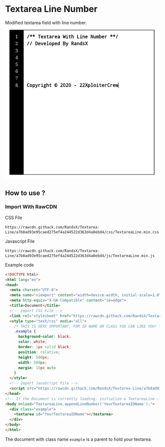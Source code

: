 # Textarea Line Number
Modified textarea field with line number.
![ImagesContoh](img/images.png)

## How to use ?
### Import With RawCDN
CSS File
```
https://rawcdn.githack.com/RandsX/Textarea-Line/a7b8ad93e95caed275ef4a244522d363d4a0ebd4/css/TextareaLine.min.css
```

Javascript File
```
https://rawcdn.githack.com/RandsX/Textarea-Line/a7b8ad93e95caed275ef4a244522d363d4a0ebd4/js/TextareaLine.min.js
```

Example code
``` Html
<!DOCTYPE html>
<html lang="en">
<head>
  <meta charset="UTF-8">
  <meta name="viewport" content="width=device-width, initial-scale=1.0">
  <meta http-equiv="X-UA-Compatible" content="ie=edge">
  <title>Document</title>
  <!-- Import CSS File -->
  <link rel="stylesheet" href="https://rawcdn.githack.com/RandsX/Textarea-Line/a7b8ad93e95caed275ef4a244522d363d4a0ebd4/css/TextareaLine.min.css" type="text/css" media="all" />
  <style type="text/css" media="all">
    /* THIS IS VERY IMPORTANT, FOR ID NAME OR CLASS YOU CAN LIKE YOU! */
    .example {
      background-color: black;
      color: white;
      border: 1px solid black;
      position: relative;
      height: 500px;
      width: 500px;
      margin: 15px auto
    }
  </style>
  <!-- Import JavaScript File -->
  <script src="https://rawcdn.githack.com/RandsX/Textarea-Line/a7b8ad93e95caed275ef4a244522d363d4a0ebd4/js/TextareaLine.min.js" type="text/javascript" charset="utf-8"></script>
</head>
<!-- If the Document is currently loading, initialize a TextareaLine -->
<body onload="TextareaLine.appendLineNumber('YourTextareaIDName');">
  <div class="example">
    <textarea id="YourTextareaIDName"></textarea>
  </div>
</body>
</html>
```
The document with class name ```example``` is a parent to hold your textarea.